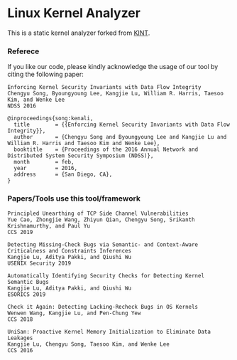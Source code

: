 # Linux Kernel Analyzer

This is a static kernel analyzer forked from [KINT](https://github.com/CRYPTOlab/kint).

### Referece

If you like our code, please kindly acknowledge the usage of our tool by citing the following paper:
```
Enforcing Kernel Security Invariants with Data Flow Integrity
Chengyu Song, Byoungyoung Lee, Kangjie Lu, William R. Harris, Taesoo Kim, and Wenke Lee
NDSS 2016

@inproceedings{song:kenali,
  title        = {{Enforcing Kernel Security Invariants with Data Flow Integrity}},
  author       = {Chengyu Song and Byoungyoung Lee and Kangjie Lu and William R. Harris and Taesoo Kim and Wenke Lee},
  booktitle    = {Proceedings of the 2016 Annual Network and Distributed System Security Symposium (NDSS)},
  month        = feb,
  year         = 2016,
  address      = {San Diego, CA},
}
```

### Papers/Tools use this tool/framework

```
Principled Unearthing of TCP Side Channel Vulnerabilities
Yue Cao, Zhongjie Wang, Zhiyun Qian, Chengyu Song, Srikanth Krishnamurthy, and Paul Yu
CCS 2019
```
```
Detecting Missing-Check Bugs via Semantic- and Context-Aware Criticalness and Constraints Inferences
Kangjie Lu, Aditya Pakki, and Qiushi Wu
USENIX Security 2019
```
```
Automatically Identifying Security Checks for Detecting Kernel Semantic Bugs
Kangjie Lu, Aditya Pakki, and Qiushi Wu
ESORICS 2019
```
```
Check it Again: Detecting Lacking-Recheck Bugs in OS Kernels
Wenwen Wang, Kangjie Lu, and Pen-Chung Yew
CCS 2018
```
```
UniSan: Proactive Kernel Memory Initialization to Eliminate Data Leakages
Kangjie Lu, Chengyu Song, Taesoo Kim, and Wenke Lee
CCS 2016
```
